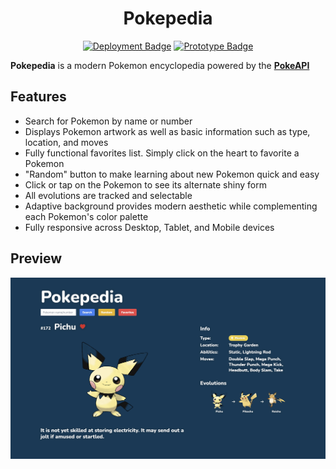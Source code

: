 <h1 align="center">Pokepedia</h1>

<p align="center">
<a href="https://pokepedia.vercel.app/"><img src="https://img.shields.io/badge/Deployment-Live-Green?logo=googlechrome&logoColor=lightgray" alt="Deployment Badge" /></a>
<a href="https://www.figma.com/file/1EvaqYRohtD3nCQLRjv4ks/Pokepedia?type=design&node-id=0%3A1&mode=design&t=rVSGszuvoKNmCrYB-1"><img src="https://img.shields.io/badge/Prototype-Public-Green?logo=figma&logoColor=lightgray" alt="Prototype Badge" /></a>
</p>

**Pokepedia** is a modern Pokemon encyclopedia powered by the **[PokeAPI](https://pokeapi.co/)**

## Features

- Search for Pokemon by name or number
- Displays Pokemon artwork as well as basic information such as type, location, and moves
- Fully functional favorites list. Simply click on the heart to favorite a Pokemon
- "Random" button to make learning about new Pokemon quick and easy
- Click or tap on the Pokemon to see its alternate shiny form
- All evolutions are tracked and selectable
- Adaptive background provides modern aesthetic while complementing each Pokemon's color palette
- Fully responsive across Desktop, Tablet, and Mobile devices

## Preview

<img src="./preview/preview.jpg" alt="Desktop preview" />
